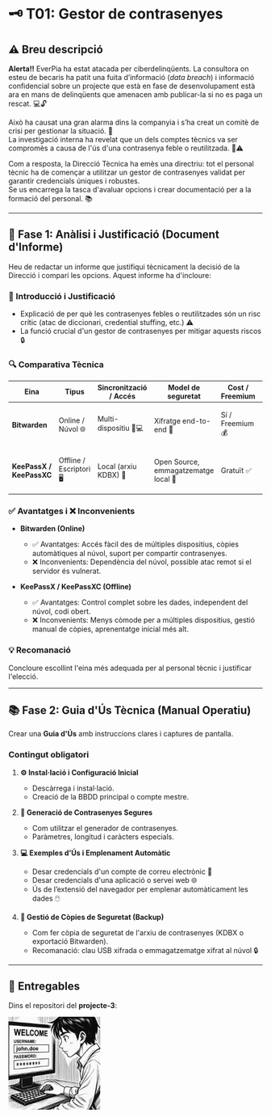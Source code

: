 # 🗝️ T01: Gestor de contrasenyes

## ⚠️ Breu descripció

**Alerta!!** EverPia ha estat atacada per ciberdelinqüents. La consultora on esteu de becaris ha patit una fuita d’informació (*data breach*) i informació confidencial sobre un projecte que està en fase de desenvolupament està ara en mans de delinqüents que amenacen amb publicar-la si no es paga un rescat. 💻🔓

Això ha causat una gran alarma dins la companyia i s’ha creat un comitè de crisi per gestionar la situació. 🚨  
La investigació interna ha revelat que un dels comptes tècnics va ser compromès a causa de l'ús d'una contrasenya feble o reutilitzada. 🔑⚠️

Com a resposta, la Direcció Tècnica ha emès una directriu: tot el personal tècnic ha de començar a utilitzar un gestor de contrasenyes validat per garantir credencials úniques i robustes.  
Se us encarrega la tasca d'avaluar opcions i crear documentació per a la formació del personal. 📚

---

## 📝 Fase 1: Anàlisi i Justificació (Document d'Informe)

Heu de redactar un informe que justifiqui tècnicament la decisió de la Direcció i compari les opcions. Aquest informe ha d'incloure:

### 📌 Introducció i Justificació
- Explicació de per què les contrasenyes febles o reutilitzades són un risc crític (atac de diccionari, credential stuffing, etc.) ⚠️  
- La funció crucial d'un gestor de contrasenyes per mitigar aquests riscos 🔒

### 🔍 Comparativa Tècnica

| Eina                  | Tipus               | Sincronització / Accés | Model de seguretat        | Cost / Freemium | Observacions |
|-----------------------|-------------------|----------------------|-------------------------|----------------|-------------|
| **Bitwarden**         | Online / Núvol 🌐 | Multi-dispositiu 📱💻 | Xifratge end-to-end 🔐  | Sí / Freemium 💰 | Accés des de qualsevol dispositiu, còpies al núvol |
| **KeePassX / KeePassXC** | Offline / Escriptori 🖥️ | Local (arxiu KDBX) 💾 | Open Source, emmagatzematge local 🔐 | Gratuït ✅ | Independència del núvol, portable, gestió manual de còpies |

### ✅ Avantatges i ❌ Inconvenients

- **Bitwarden (Online)**  
  - ✅ Avantatges: Accés fàcil des de múltiples dispositius, còpies automàtiques al núvol, suport per compartir contrasenyes.  
  - ❌ Inconvenients: Dependència del núvol, possible atac remot si el servidor és vulnerat.

- **KeePassX / KeePassXC (Offline)**  
  - ✅ Avantatges: Control complet sobre les dades, independent del núvol, codi obert.  
  - ❌ Inconvenients: Menys còmode per a múltiples dispositius, gestió manual de còpies, aprenentatge inicial més alt.

### 💡 Recomanació
Concloure escollint l'eina més adequada per al personal tècnic i justificar l'elecció.

---

## 📚 Fase 2: Guia d'Ús Tècnica (Manual Operatiu)

Crear una **Guia d'Ús** amb instruccions clares i captures de pantalla.

### Contingut obligatori

1. **⚙️ Instal·lació i Configuració Inicial**  
   - Descàrrega i instal·lació.  
   - Creació de la BBDD principal o compte mestre.

2. **🔑 Generació de Contrasenyes Segures**  
   - Com utilitzar el generador de contrasenyes.  
   - Paràmetres, longitud i caràcters especials.

3. **💻 Exemples d'Ús i Emplenament Automàtic**  
   - Desar credencials d'un compte de correu electrònic 📧  
   - Desar credencials d'una aplicació o servei web 🌐  
   - Ús de l’extensió del navegador per emplenar automàticament les dades 🖱️

4. **💾 Gestió de Còpies de Seguretat (Backup)**  
   - Com fer còpia de seguretat de l'arxiu de contrasenyes (KDBX o exportació Bitwarden).  
   - Recomanació: clau USB xifrada o emmagatzematge xifrat al núvol 🔒

---

## 📂 Entregables

Dins el repositori del **projecte-3**:

![captura1](img/capt1.png)
